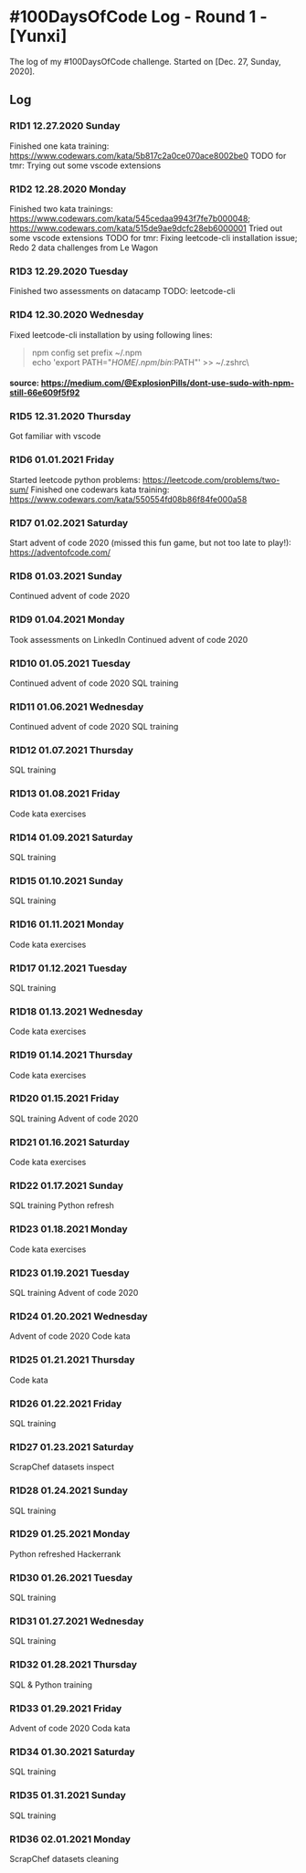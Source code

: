 # #100DaysOfCode Log - Round 1 - [Yunxi]

The log of my #100DaysOfCode challenge. Started on [Dec. 27, Sunday, 2020].

## Log

### R1D1 12.27.2020 Sunday
Finished one kata training: https://www.codewars.com/kata/5b817c2a0ce070ace8002be0
TODO for tmr: Trying out some vscode extensions

### R1D2 12.28.2020 Monday
Finished two kata trainings: https://www.codewars.com/kata/545cedaa9943f7fe7b000048; https://www.codewars.com/kata/515de9ae9dcfc28eb6000001
Tried out some vscode extensions
TODO for tmr: Fixing leetcode-cli installation issue; Redo 2 data challenges from Le Wagon

### R1D3 12.29.2020 Tuesday
Finished two assessments on datacamp
TODO: leetcode-cli

### R1D4 12.30.2020 Wednesday
Fixed leetcode-cli installation by using following lines:
> npm config set prefix ~/.npm\
> echo 'export PATH="$HOME/.npm/bin:$PATH"' >> ~/.zshrc\
#### source: https://medium.com/@ExplosionPills/dont-use-sudo-with-npm-still-66e609f5f92

### R1D5 12.31.2020 Thursday
Got familiar with vscode

### R1D6 01.01.2021 Friday
Started leetcode python problems: https://leetcode.com/problems/two-sum/
Finished one codewars kata training: https://www.codewars.com/kata/550554fd08b86f84fe000a58

### R1D7 01.02.2021 Saturday
Start advent of code 2020 (missed this fun game, but not too late to play!): https://adventofcode.com/

### R1D8 01.03.2021 Sunday
Continued advent of code 2020

### R1D9 01.04.2021 Monday
Took assessments on LinkedIn
Continued advent of code 2020

### R1D10 01.05.2021 Tuesday
Continued advent of code 2020
SQL training

### R1D11 01.06.2021 Wednesday
Continued advent of code 2020
SQL training

### R1D12 01.07.2021 Thursday
SQL training

### R1D13 01.08.2021 Friday
Code kata exercises

### R1D14 01.09.2021 Saturday
SQL training

### R1D15 01.10.2021 Sunday
SQL training

### R1D16 01.11.2021 Monday
Code kata exercises

### R1D17 01.12.2021 Tuesday
SQL training

### R1D18 01.13.2021 Wednesday
Code kata exercises

### R1D19 01.14.2021 Thursday
Code kata exercises

### R1D20 01.15.2021 Friday
SQL training
Advent of code 2020

### R1D21 01.16.2021 Saturday
Code kata exercises

### R1D22 01.17.2021 Sunday
SQL training
Python refresh

### R1D23 01.18.2021 Monday
Code kata exercises

### R1D23 01.19.2021 Tuesday
SQL training
Advent of code 2020

### R1D24 01.20.2021 Wednesday
Advent of code 2020
Code kata

### R1D25 01.21.2021 Thursday
Code kata

### R1D26 01.22.2021 Friday
SQL training

### R1D27 01.23.2021 Saturday
ScrapChef datasets inspect

### R1D28 01.24.2021 Sunday
SQL training

### R1D29 01.25.2021 Monday
Python refreshed Hackerrank

### R1D30 01.26.2021 Tuesday
SQL training

### R1D31 01.27.2021 Wednesday
SQL training

### R1D32 01.28.2021 Thursday
SQL & Python training

### R1D33 01.29.2021 Friday
Advent of code 2020
Coda kata

### R1D34 01.30.2021 Saturday
SQL training

### R1D35 01.31.2021 Sunday
SQL training

### R1D36 02.01.2021 Monday
ScrapChef datasets cleaning
